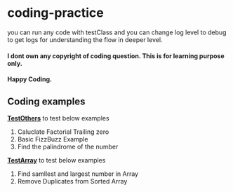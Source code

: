 # coding-practice

you can run any code with testClass and you can change log level to debug to get logs for understanding the flow in deeper level.

#### I dont own any copyright of coding question. This is for learning purpose only.

#### Happy Coding.

## Coding examples

[**TestOthers**](https://github.com/kaushik29/coding-practice/blob/b9cbd55d20be8abc1795f0f29a0b00dba0978369/practice-java/src/test/java/com/prac/others/TestOthers.java) to test below examples 
1. Caluclate Factorial Trailing zero 
2. Basic FizzBuzz Example 
3. Find the palindrome of the number


[**TestArray**](https://github.com/kaushik29/coding-practice/blob/b9cbd55d20be8abc1795f0f29a0b00dba0978369/practice-java/src/test/java/com/prac/others/TestArray.java) to test below examples 
1. Find samllest and largest number in Array 
2. Remove Duplicates from Sorted Array
